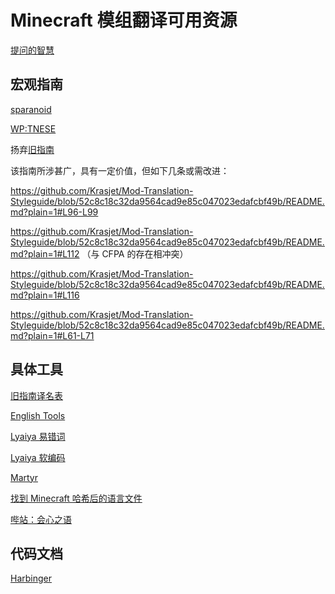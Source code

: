 # Minecraft 模组翻译可用资源

[提问的智慧](https://github.com/ryanhanwu/How-To-Ask-Questions-The-Smart-Way/blob/master/README-zh_CN.md)

## 宏观指南

[sparanoid](https://github.com/sparanoid/chinese-copywriting-guidelines/blob/master/README.zh-CN.md)

[WP:TNESE](https://zh.wikipedia.org/wiki/Wikipedia:%E7%BF%BB%E8%AF%91%E8%85%94)

扬弃[旧指南](https://github.com/Krasjet/Mod-Translation-Styleguide)

该指南所涉甚广，具有一定价值，但如下几条或需改进：

https://github.com/Krasjet/Mod-Translation-Styleguide/blob/52c8c18c32da9564cad9e85c047023edafcbf49b/README.md?plain=1#L96-L99

https://github.com/Krasjet/Mod-Translation-Styleguide/blob/52c8c18c32da9564cad9e85c047023edafcbf49b/README.md?plain=1#L112 （与 CFPA 的存在相冲突）

https://github.com/Krasjet/Mod-Translation-Styleguide/blob/52c8c18c32da9564cad9e85c047023edafcbf49b/README.md?plain=1#L116

https://github.com/Krasjet/Mod-Translation-Styleguide/blob/52c8c18c32da9564cad9e85c047023edafcbf49b/README.md?plain=1#L61-L71

## 具体工具

[旧指南译名表](https://github.com/Krasjet/Mod-Translation-Styleguide/blob/master/glossary.md)

[English Tools](https://www.englishtools.org/zh-cn/english-words-that-contain-letters)

[Lyaiya 易错词](https://github.com/Lyaiya/Minecraft-Resource-Guide/tree/main/docs/%E7%BF%BB%E8%AF%91)

[Lyaiya 软编码](https://github.com/Lyaiya/Softcode/blob/master/src/main/resources/assets/softcode/lang/zh_cn.lang)

[Martyr](https://www.mcbbs.net/thread-1389395-1-1.html)

[找到 Minecraft 哈希后的语言文件](https://www.mcbbs.net/forum.php?mod=redirect&goto=findpost&ptid=732906&pid=12437439)

[哔站：会心之语](https://space.bilibili.com/299655539/channel/collectiondetail?sid=853420)

## 代码文档

[Harbinger](https://harbinger.covertdragon.team/chapter-13/)